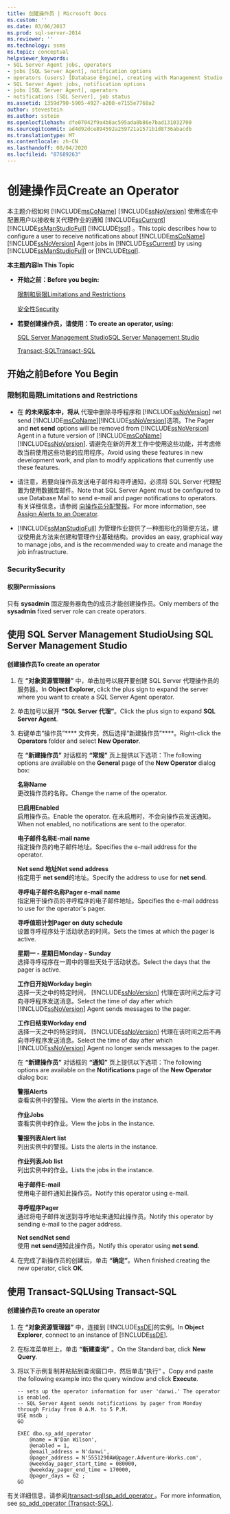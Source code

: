 ```yaml
---
title: 创建操作员 | Microsoft Docs
ms.custom: ''
ms.date: 03/06/2017
ms.prod: sql-server-2014
ms.reviewer: ''
ms.technology: ssms
ms.topic: conceptual
helpviewer_keywords:
- SQL Server Agent jobs, operators
- jobs [SQL Server Agent], notification options
- operators (users) [Database Engine], creating with Management Studio
- SQL Server Agent jobs, notification options
- jobs [SQL Server Agent], operators
- notifications [SQL Server], job status
ms.assetid: 1359d790-5905-4927-a208-e7155e7768a2
author: stevestein
ms.author: sstein
ms.openlocfilehash: dfe07042f9a4b8ac595ada8b86e7bad131032700
ms.sourcegitcommit: ad4d92dce894592a259721a1571b1d8736abacdb
ms.translationtype: MT
ms.contentlocale: zh-CN
ms.lasthandoff: 08/04/2020
ms.locfileid: "87689263"
---
```

# <a name="create-an-operator"></a><span data-ttu-id="af422-102">创建操作员</span><span class="sxs-lookup"><span data-stu-id="af422-102">Create an Operator</span></span>
  <span data-ttu-id="af422-103">本主题介绍如何 [!INCLUDE[msCoName](../../includes/msconame-md.md)] [!INCLUDE[ssNoVersion](../../includes/ssnoversion-md.md)] 使用或在中配置用户以接收有关代理作业的通知 [!INCLUDE[ssCurrent](../../includes/sscurrent-md.md)] [!INCLUDE[ssManStudioFull](../../includes/ssmanstudiofull-md.md)] [!INCLUDE[tsql](../../includes/tsql-md.md)] 。</span><span class="sxs-lookup"><span data-stu-id="af422-103">This topic describes how to configure a user to receive notifications about [!INCLUDE[msCoName](../../includes/msconame-md.md)] [!INCLUDE[ssNoVersion](../../includes/ssnoversion-md.md)] Agent jobs in [!INCLUDE[ssCurrent](../../includes/sscurrent-md.md)] by using [!INCLUDE[ssManStudioFull](../../includes/ssmanstudiofull-md.md)] or [!INCLUDE[tsql](../../includes/tsql-md.md)].</span></span>  
  
 <span data-ttu-id="af422-104">**本主题内容**</span><span class="sxs-lookup"><span data-stu-id="af422-104">**In This Topic**</span></span>  
  
-   <span data-ttu-id="af422-105">**开始之前：**</span><span class="sxs-lookup"><span data-stu-id="af422-105">**Before you begin:**</span></span>  
  
     [<span data-ttu-id="af422-106">限制和局限</span><span class="sxs-lookup"><span data-stu-id="af422-106">Limitations and Restrictions</span></span>](#Restrictions)  
  
     [<span data-ttu-id="af422-107">安全性</span><span class="sxs-lookup"><span data-stu-id="af422-107">Security</span></span>](#Security)  
  
-   <span data-ttu-id="af422-108">**若要创建操作员，请使用：**</span><span class="sxs-lookup"><span data-stu-id="af422-108">**To create an operator, using:**</span></span>  
  
     [<span data-ttu-id="af422-109">SQL Server Management Studio</span><span class="sxs-lookup"><span data-stu-id="af422-109">SQL Server Management Studio</span></span>](#SSMSProcedure)  
  
     [<span data-ttu-id="af422-110">Transact-SQL</span><span class="sxs-lookup"><span data-stu-id="af422-110">Transact-SQL</span></span>](#TsqlProcedure)  
  
##  <a name="before-you-begin"></a><a name="BeforeYouBegin"></a> <span data-ttu-id="af422-111">开始之前</span><span class="sxs-lookup"><span data-stu-id="af422-111">Before You Begin</span></span>  
  
###  <a name="limitations-and-restrictions"></a><a name="Restrictions"></a> <span data-ttu-id="af422-112">限制和局限</span><span class="sxs-lookup"><span data-stu-id="af422-112">Limitations and Restrictions</span></span>  
  
-   <span data-ttu-id="af422-113">在 **的未来版本中，将从** 代理中删除寻呼程序和 [!INCLUDE[ssNoVersion](../../includes/ssnoversion-md.md)] net send [!INCLUDE[msCoName](../../includes/msconame-md.md)][!INCLUDE[ssNoVersion](../../includes/ssnoversion-md.md)]选项。</span><span class="sxs-lookup"><span data-stu-id="af422-113">The Pager and **net send** options will be removed from [!INCLUDE[ssNoVersion](../../includes/ssnoversion-md.md)] Agent in a future version of [!INCLUDE[msCoName](../../includes/msconame-md.md)][!INCLUDE[ssNoVersion](../../includes/ssnoversion-md.md)].</span></span> <span data-ttu-id="af422-114">请避免在新的开发工作中使用这些功能，并考虑修改当前使用这些功能的应用程序。</span><span class="sxs-lookup"><span data-stu-id="af422-114">Avoid using these features in new development work, and plan to modify applications that currently use these features.</span></span>  
  
-   <span data-ttu-id="af422-115">请注意，若要向操作员发送电子邮件和寻呼通知，必须将 SQL Server 代理配置为使用数据库邮件。</span><span class="sxs-lookup"><span data-stu-id="af422-115">Note that SQL Server Agent must be configured to use Database Mail to send e-mail and pager notifications to operators.</span></span> <span data-ttu-id="af422-116">有关详细信息，请参阅 [向操作员分配警报](assign-alerts-to-an-operator.md)。</span><span class="sxs-lookup"><span data-stu-id="af422-116">For more information, see [Assign Alerts to an Operator](assign-alerts-to-an-operator.md).</span></span>  
  
-   [!INCLUDE[ssManStudioFull](../../includes/ssmanstudiofull-md.md)] <span data-ttu-id="af422-117">为管理作业提供了一种图形化的简便方法，建议使用此方法来创建和管理作业基础结构。</span><span class="sxs-lookup"><span data-stu-id="af422-117">provides an easy, graphical way to manage jobs, and is the recommended way to create and manage the job infrastructure.</span></span>  
  
###  <a name="security"></a><a name="Security"></a> <span data-ttu-id="af422-118">Security</span><span class="sxs-lookup"><span data-stu-id="af422-118">Security</span></span>  
  
####  <a name="permissions"></a><a name="Permissions"></a> <span data-ttu-id="af422-119">权限</span><span class="sxs-lookup"><span data-stu-id="af422-119">Permissions</span></span>  
 <span data-ttu-id="af422-120">只有 **sysadmin** 固定服务器角色的成员才能创建操作员。</span><span class="sxs-lookup"><span data-stu-id="af422-120">Only members of the **sysadmin** fixed server role can create operators.</span></span>  
  
##  <a name="using-sql-server-management-studio"></a><a name="SSMSProcedure"></a> <span data-ttu-id="af422-121">使用 SQL Server Management Studio</span><span class="sxs-lookup"><span data-stu-id="af422-121">Using SQL Server Management Studio</span></span>  
  
#### <a name="to-create-an-operator"></a><span data-ttu-id="af422-122">创建操作员</span><span class="sxs-lookup"><span data-stu-id="af422-122">To create an operator</span></span>  
  
1.  <span data-ttu-id="af422-123">在 **“对象资源管理器”** 中，单击加号以展开要创建 SQL Server 代理操作员的服务器。</span><span class="sxs-lookup"><span data-stu-id="af422-123">In **Object Explorer**, click the plus sign to expand the server where you want to create a SQL Server Agent operator.</span></span>  
  
2.  <span data-ttu-id="af422-124">单击加号以展开 **“SQL Server 代理”**。</span><span class="sxs-lookup"><span data-stu-id="af422-124">Click the plus sign to expand **SQL Server Agent**.</span></span>  
  
3.  <span data-ttu-id="af422-125">右键单击“操作员”\*\*\*\* 文件夹，然后选择“新建操作员”\*\*\*\*。</span><span class="sxs-lookup"><span data-stu-id="af422-125">Right-click the **Operators** folder and select **New Operator**.</span></span>  
  
     <span data-ttu-id="af422-126">在 **“新建操作员”** 对话框的 **“常规”** 页上提供以下选项：</span><span class="sxs-lookup"><span data-stu-id="af422-126">The following options are available on the **General** page of the **New Operator** dialog box:</span></span>  
  
     <span data-ttu-id="af422-127">**名称**</span><span class="sxs-lookup"><span data-stu-id="af422-127">**Name**</span></span>  
     <span data-ttu-id="af422-128">更改操作员的名称。</span><span class="sxs-lookup"><span data-stu-id="af422-128">Change the name of the operator.</span></span>  
  
     <span data-ttu-id="af422-129">**已启用**</span><span class="sxs-lookup"><span data-stu-id="af422-129">**Enabled**</span></span>  
     <span data-ttu-id="af422-130">启用操作员。</span><span class="sxs-lookup"><span data-stu-id="af422-130">Enable the operator.</span></span> <span data-ttu-id="af422-131">在未启用时，不会向操作员发送通知。</span><span class="sxs-lookup"><span data-stu-id="af422-131">When not enabled, no notifications are sent to the operator.</span></span>  
  
     <span data-ttu-id="af422-132">**电子邮件名称**</span><span class="sxs-lookup"><span data-stu-id="af422-132">**E-mail name**</span></span>  
     <span data-ttu-id="af422-133">指定操作员的电子邮件地址。</span><span class="sxs-lookup"><span data-stu-id="af422-133">Specifies the e-mail address for the operator.</span></span>  
  
     <span data-ttu-id="af422-134">**Net send 地址**</span><span class="sxs-lookup"><span data-stu-id="af422-134">**Net send address**</span></span>  
     <span data-ttu-id="af422-135">指定用于 **net send**的地址。</span><span class="sxs-lookup"><span data-stu-id="af422-135">Specify the address to use for **net send**.</span></span>  
  
     <span data-ttu-id="af422-136">**寻呼电子邮件名称**</span><span class="sxs-lookup"><span data-stu-id="af422-136">**Pager e-mail name**</span></span>  
     <span data-ttu-id="af422-137">指定用于操作员的寻呼程序的电子邮件地址。</span><span class="sxs-lookup"><span data-stu-id="af422-137">Specifies the e-mail address to use for the operator's pager.</span></span>  
  
     <span data-ttu-id="af422-138">**寻呼值班计划**</span><span class="sxs-lookup"><span data-stu-id="af422-138">**Pager on duty schedule**</span></span>  
     <span data-ttu-id="af422-139">设置寻呼程序处于活动状态的时间。</span><span class="sxs-lookup"><span data-stu-id="af422-139">Sets the times at which the pager is active.</span></span>  
  
     <span data-ttu-id="af422-140">**星期一 - 星期日**</span><span class="sxs-lookup"><span data-stu-id="af422-140">**Monday - Sunday**</span></span>  
     <span data-ttu-id="af422-141">选择寻呼程序在一周中的哪些天处于活动状态。</span><span class="sxs-lookup"><span data-stu-id="af422-141">Select the days that the pager is active.</span></span>  
  
     <span data-ttu-id="af422-142">**工作日开始**</span><span class="sxs-lookup"><span data-stu-id="af422-142">**Workday begin**</span></span>  
     <span data-ttu-id="af422-143">选择一天之中的特定时间， [!INCLUDE[ssNoVersion](../../includes/ssnoversion-md.md)] 代理在该时间之后才可向寻呼程序发送消息。</span><span class="sxs-lookup"><span data-stu-id="af422-143">Select the time of day after which [!INCLUDE[ssNoVersion](../../includes/ssnoversion-md.md)] Agent sends messages to the pager.</span></span>  
  
     <span data-ttu-id="af422-144">**工作日结束**</span><span class="sxs-lookup"><span data-stu-id="af422-144">**Workday end**</span></span>  
     <span data-ttu-id="af422-145">选择一天之中的特定时间， [!INCLUDE[ssNoVersion](../../includes/ssnoversion-md.md)] 代理在该时间之后不再向寻呼程序发送消息。</span><span class="sxs-lookup"><span data-stu-id="af422-145">Select the time of day after which [!INCLUDE[ssNoVersion](../../includes/ssnoversion-md.md)] Agent no longer sends messages to the pager.</span></span>  
  
     <span data-ttu-id="af422-146">在 **“新建操作员”** 对话框的 **“通知”** 页上提供以下选项：</span><span class="sxs-lookup"><span data-stu-id="af422-146">The following options are available on the **Notifications** page of the **New Operator** dialog box:</span></span>  
  
     <span data-ttu-id="af422-147">**警报**</span><span class="sxs-lookup"><span data-stu-id="af422-147">**Alerts**</span></span>  
     <span data-ttu-id="af422-148">查看实例中的警报。</span><span class="sxs-lookup"><span data-stu-id="af422-148">View the alerts in the instance.</span></span>  
  
     <span data-ttu-id="af422-149">**作业**</span><span class="sxs-lookup"><span data-stu-id="af422-149">**Jobs**</span></span>  
     <span data-ttu-id="af422-150">查看实例中的作业。</span><span class="sxs-lookup"><span data-stu-id="af422-150">View the jobs in the instance.</span></span>  
  
     <span data-ttu-id="af422-151">**警报列表**</span><span class="sxs-lookup"><span data-stu-id="af422-151">**Alert list**</span></span>  
     <span data-ttu-id="af422-152">列出实例中的警报。</span><span class="sxs-lookup"><span data-stu-id="af422-152">Lists the alerts in the instance.</span></span>  
  
     <span data-ttu-id="af422-153">**作业列表**</span><span class="sxs-lookup"><span data-stu-id="af422-153">**Job list**</span></span>  
     <span data-ttu-id="af422-154">列出实例中的作业。</span><span class="sxs-lookup"><span data-stu-id="af422-154">Lists the jobs in the instance.</span></span>  
  
     <span data-ttu-id="af422-155">**电子邮件**</span><span class="sxs-lookup"><span data-stu-id="af422-155">**E-mail**</span></span>  
     <span data-ttu-id="af422-156">使用电子邮件通知此操作员。</span><span class="sxs-lookup"><span data-stu-id="af422-156">Notify this operator using e-mail.</span></span>  
  
     <span data-ttu-id="af422-157">**寻呼程序**</span><span class="sxs-lookup"><span data-stu-id="af422-157">**Pager**</span></span>  
     <span data-ttu-id="af422-158">通过将电子邮件发送到寻呼地址来通知此操作员。</span><span class="sxs-lookup"><span data-stu-id="af422-158">Notify this operator by sending e-mail to the pager address.</span></span>  
  
     <span data-ttu-id="af422-159">**Net send**</span><span class="sxs-lookup"><span data-stu-id="af422-159">**Net send**</span></span>  
     <span data-ttu-id="af422-160">使用 **net send**通知此操作员。</span><span class="sxs-lookup"><span data-stu-id="af422-160">Notify this operator using **net send**.</span></span>  
  
4.  <span data-ttu-id="af422-161">在完成了新操作员的创建后，单击 **“确定”**。</span><span class="sxs-lookup"><span data-stu-id="af422-161">When finished creating the new operator, click **OK**.</span></span>  
  
##  <a name="using-transact-sql"></a><a name="TsqlProcedure"></a> <span data-ttu-id="af422-162">使用 Transact-SQL</span><span class="sxs-lookup"><span data-stu-id="af422-162">Using Transact-SQL</span></span>  
  
#### <a name="to-create-an-operator"></a><span data-ttu-id="af422-163">创建操作员</span><span class="sxs-lookup"><span data-stu-id="af422-163">To create an operator</span></span>  
  
1.  <span data-ttu-id="af422-164">在 **“对象资源管理器”** 中，连接到 [!INCLUDE[ssDE](../../includes/ssde-md.md)]的实例。</span><span class="sxs-lookup"><span data-stu-id="af422-164">In **Object Explorer**, connect to an instance of [!INCLUDE[ssDE](../../includes/ssde-md.md)].</span></span>  
  
2.  <span data-ttu-id="af422-165">在标准菜单栏上，单击 **“新建查询”** 。</span><span class="sxs-lookup"><span data-stu-id="af422-165">On the Standard bar, click **New Query**.</span></span>  
  
3.  <span data-ttu-id="af422-166">将以下示例复制并粘贴到查询窗口中，然后单击“执行” 。</span><span class="sxs-lookup"><span data-stu-id="af422-166">Copy and paste the following example into the query window and click **Execute**.</span></span>  
  
    ```  
    -- sets up the operator information for user 'danwi.' The operator is enabled.   
    -- SQL Server Agent sends notifications by pager from Monday through Friday from 8 A.M. to 5 P.M.  
    USE msdb ;  
    GO  
  
    EXEC dbo.sp_add_operator  
        @name = N'Dan Wilson',  
        @enabled = 1,  
        @email_address = N'danwi',  
        @pager_address = N'5551290AW@pager.Adventure-Works.com',  
        @weekday_pager_start_time = 080000,  
        @weekday_pager_end_time = 170000,  
        @pager_days = 62 ;  
    GO  
    ```  
  
 <span data-ttu-id="af422-167">有关详细信息，请参阅[&#40;transact-sql&#41;sp_add_operator ](/sql/relational-databases/system-stored-procedures/sp-add-operator-transact-sql)。</span><span class="sxs-lookup"><span data-stu-id="af422-167">For more information, see [sp_add_operator &#40;Transact-SQL&#41;](/sql/relational-databases/system-stored-procedures/sp-add-operator-transact-sql).</span></span>  
  
  
